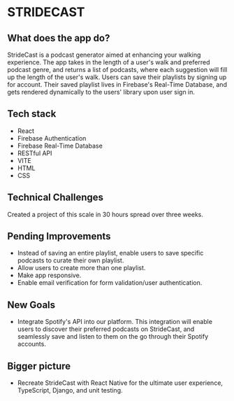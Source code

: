 # STRIDECAST

## What does the app do?

StrideCast is a podcast generator aimed at enhancing your walking experience. The app takes in the length of a user's walk and preferred podcast genre, and returns a list of podcasts, where each suggestion will fill up the length of the user's walk. Users can save their playlists by signing up for account. Their saved playlist lives in Firebase's Real-Time Database, and gets rendered dynamically to the users' library upon user sign in. 

## Tech stack

- React
- Firebase Authentication
- Firebase Real-Time Database
- RESTful API
- VITE
- HTML
- CSS

## Technical Challenges

Created a project of this scale in 30 hours spread over three weeks. 

## Pending Improvements

- Instead of saving an entire playlist, enable users to save specific podcasts to curate their own playlist. 
- Allow users to create more than one playlist. 
- Make app responsive.
- Enable email verification for form validation/user authentication.

## New Goals
- Integrate Spotify's API into our platform. This integration will enable users to discover their preferred podcasts on StrideCast, and seamlessly save and listen to them on the go through their Spotify accounts. 

## Bigger picture
- Recreate StrideCast with React Native for the ultimate user experience, TypeScript, Django, and unit testing. 

